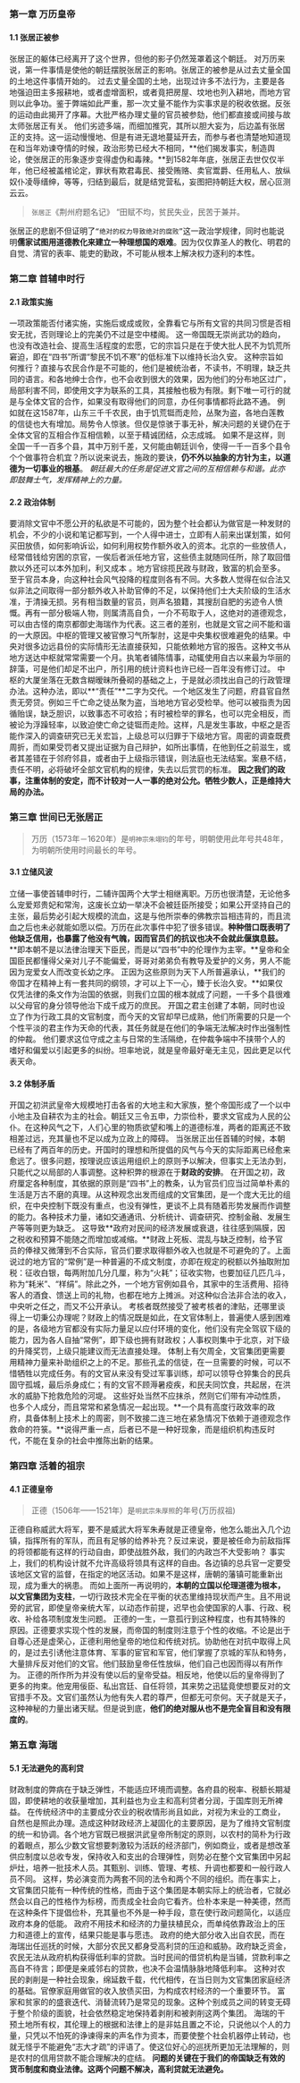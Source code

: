 ### 第一章 万历皇帝

#### 1.1 张居正被参
张居正的躯体已经离开了这个世界，但他的影子仍然笼罩着这个朝廷。
对万历来说，第一件事情是使他的朝廷摆脱张居正的影响。张居正的被参是从过去丈量全国的土地这件事情开始的。
过去丈量全国的土地，出现过许多不法行为，主要是各地强迫田主多报耕地，或者虚增面积，或者竟把房屋、坟地也列入耕地，而地方官则以此争功。鉴于弊端如此严重，那一次丈量不能作为实事求是的税收依据。反张的运动由此揭开了序幕。大批严格办理丈量的官员被参劾，他们都直接或间接与故太师张居正有关。
他们劣迹多端，而细加推究，其所以胆大妄为，后边盖有张居正的支持。这一运动慢慢地、但是有进无退地蔓延开去，而参与者也清楚地知道现在和当年劝谏夺情的时候，政治形势已经大不相同，**他们揭发事实，制造舆论，使张居正的形象逐步变得虚伪和毒辣。**到1582年年底，张居正去世仅仅半年，他已经被盖棺论定，罪状有欺君毒民、接受贿赂、卖官鬻爵、任用私人、放纵奴仆凌辱缙绅，等等，归结到最后，就是结党营私，妄图把持朝廷大权，居心叵测云云。
> `张居正`《荆州府题名记》
> “田赋不均，贫民失业，民苦于兼并。

张居正的悲剧不但证明了`“绝对的权力导致绝对的腐败”`这一政治学规律，同时也能说明**儒家试图用道德教化来建立一种理想国的艰难**。因为仅仅靠圣人的教化、明君的自觉、清官的表率、能吏的勤政，不可能从根本上解决权力逐利的本性。

### 第二章 首辅申时行
#### 2.1 政策实施
一项政策能否付诸实施，实施后或成或败，全靠看它与所有文官的共同习惯是否相安无扰，否则理论上的完美仍不过是空中楼阁。
这一帝国既无崇尚武功的趋向，也没有改造社会、提高生活程度的宏愿，它的宗旨只是在于使大批人民不为饥荒所窘迫，即在“四书”所谓“黎民不饥不寒”的低标准下以维持长治久安。
这种宗旨如何推行？直接与农民合作是不可能的，他们是被统治者，不读书，不明理，缺乏共同的语言。和各地绅士合作，也不会收到很大的效果，因为他们的分布地区过广，局部利害不同，即使用文字为联系的工具，其接触也极为有限。剩下唯一可行的就是与全体文官的合作，如果没有取得他们的同意，办任何事情都将此路不通。
例如就在这1587年，山东三千千农民，由于饥荒铤而走险，丛聚为盗，各地白莲教的信徒也大有增加。局势令人惊骇。但仅是惊骇于事无补，解决问题的关键仍在于全体文官的互相合作互相信赖，以至于精诚团结，众志成城。
如果不是这样，则全国一千一百多个县，其中万别千差，又何能由朝廷训令，使得一千一百多个县令个个做事符合机宜？所以说来说去，施政的要诀，**仍不外以抽象的方针为主，以道德为一切事业的根基**。
*朝廷最大的任务是促进文官之间的互相信赖与和谐。此亦即鼓舞士气，发挥精神上的力量。*

#### 2.2 政治体制
要消除文官中不愿公开的私欲是不可能的，因为整个社会都认为做官是一种发财的机会，不少的小说和笔记都写到，一个人得中进士，立即有人前来出谋划策，如何买田放债，如何影响诉讼，如何利用权势作额外收入的资本。北京的一些放债人，经常借钱给穷困的京官，一俟后者派任地方官，这些债主就随同任所，除了取回借款以外还可以本外加利，利又成本 。地方官综揽民政与财政，致富的机会至多。
至于官员本身，向这种社会风气投降的程度则各有不同。大多数人觉得在似合法又似非法之间取得一部分额外收入补助官俸的不足，以保持他们士大夫阶级的生活水准，于清操无损。另有相当数量的官员，则声名狼籍，其搜刮自肥的劣迹令人愤慨。再有一部分极端人物，则属清高自负，一介不苟取于人，这绝对的道德观念，可以由古怪的南京都御史海瑞作为代表。这三者的差别，也就是文官之间不能和谐的一大原因。中枢的管理又被官僚习气所掣肘，这是中央集权很难避免的结果。中央对很多边远县份的实际情形无法直接获知，只能依赖地方官的报告。这种文书从地方送达中枢就常常需要一个月。执笔者铺陈情事，动辄使用自古以来最为华丽的辞藻，可是他们却足不出户，所引用的统计资料也许已经一百年没有修订过。
中枢的大厦坐落在无数含糊暧昧所叠砌的基础之上，于是就必须找出自己的行政管理办法。这种办法，即以**“责任”**二字为交代。一个地区发生了问题，府县官自然责无旁贷。例如三千亡命之徒丛聚为盗，当地地方官必受检举。他可以被指责为因循贻误，缺乏胆识，以致事态不可收拾；有时被检举的罪名，也可以完全相反，而被论为浮躁轻率，以致迫使亡命之徒铤而走险。这样，凡是发生事故，中枢之是否能作深入的调查研究已无关宏旨，上级总可以归罪于下级地方官。周密的调查既费周折，而如果受罚者又提出证据为自己辩护，如所出事情，在他到任之前滋生，或者其差错在于邻府邻县，或者由于上级指示错误，则法庭也无法结案。案悬不结，责任不明，必将破坏全部文官机构的规律，失去以后赏罚的标准。
**因之我们的政事，注重体制的安定，而不计较对一人一事的绝对公允。牺牲少数人，正是维持大局的办法。**

### 第三章 世间已无张居正
> 万历（1573年－1620年）是`明神宗朱翊钧`的年号，明朝使用此年号共48年，为明朝所使用时间最长的年号。
#### 3.1 立储风波
立储一事使首辅申时行，二辅许国两个大学士相继离职。万历也很清楚，无论他多么宠爱郑贵妃和常洵，这废长立幼一举决不会被廷臣所接受；如果公开坚持自己的主张，最后势必引起大规模的流血，这是与他所崇奉的佛教宗旨相违背的，而且流血之后也未必就能如愿以偿。万历在此次事件中犯了很多错误。**种种借口既表明了他缺乏信用，也暴露了他没有气魄，因而官员们的抗议也决不会就此偃旗息鼓。**
**即本朝不是以法律治理天下臣民，而是以“四书”中的伦理作为主宰。**皇帝和全国臣民都懂得父亲对儿子不能偏爱，哥哥对弟弟负有教导及爱护的义务，男人不能因为宠爱女人而改变长幼之序。
正因为这些原则为天下人所普遍承认，**我们的帝国才在精神上有一套共同的纲领，才可以上下一心，臻于长治久安。**如果仅仅凭法律的条文作为治国的依据，则我们立国的根本就成了问题，一千多个县很难以父母官的身分领导他治下成千成万的庶民。
开国之君主创建了本朝，同时也设立了作为行政工具的文官制度，而今天的文官却早已成熟，他们所需要的只是一个个性平淡的君主作为天命的代表，其任务就是在他们的争端无法解决时作出强制性的仲裁。
他们要求这位守成之主与日常的生活隔绝，在仲裁争端中不挟带个人的嗜好和偏爱以引起更多的纠纷。坦率地说，就是皇帝最好毫无主见，因此更足以代表天命。

#### 3.2 体制矛盾
开国之初洪武皇帝大规模地打击各省的大地主和大家族，整个帝国形成了一个以中小地主及自耕农为主的社会。朝廷又三令五申，力崇俭朴，要求文官成为人民的公仆。在这种风气之下，人们心里的物质欲望和嘴上的道德标准，两者的距离还不致相差过远，充其量也不足以成为立政上的障碍。
当张居正出任首辅的时候，本朝已经有了两百年的历史。开国时的理想和所提倡的风气与今天的实际距离已经愈来愈远了。很多问题，按理说应该运用组织上的原则予以解决，但事实上无法办到，只能代之以局部的人事调整。这种积弊的根源在于**财政的安排**。
在开国之初，政府厘定各种制度，其依据的原则是“四书”上的教条，认为官员们应当过简单朴素的生活是万古不磨的真理。从这种观念出发而组成的文官集团，是一个庞大无比的组织，在中央控制下既没有重点，也没有弹性，更谈不上具有随着形势发展而作调整的能力。各种技术力量，诸如交通通讯、分析统计、调查研究、控制金融、发展生产等等则更为缺乏。
这导致**政府对民间的经济发展或衰退，往往感到隔膜，因之税收和预算不能随之而增加或减缩。**财政上死板、混乱与缺乏控制，给予官员的俸禄又微薄到不合实际，官员们要求取得额外收入也就是不可避免的了。上面说过的地方官的“常例”是一种普遍的不成文制度，亦即在规定的税额以外抽取附加税：征收白银，每两附加几分几厘，称为“火耗”；征收实物，也要加征几匹几斗，称为“耗米”、“样绢”。除此之外，一个地方官例如县令，其家中的生活费用、招待客人的酒食、馈送上司的礼物，也都在地方上摊派。对这种似合法非合法的收入，中央听之任之，而又不公开承认。
考核者既然接受了被考核者的津贴，还哪里谈得上一切秉公办理呢？财政上的情况既是如此，在文官体制上，普遍使人感到困难的是，各级地方官都没有实际力量足以应付环境的变化，他们没有完全驾驭下级的能力，因为各人自抽“常例”，即下级也拥有财政权；人事权则集中于北京，对下级的升降奖罚，上级只能建议而无法直接处理。
体制上有欠周全，文官集团更需要用精神力量来补助组织之上的不足。那些孔孟的信徒，在一旦需要的时候，可以不惜牺牲以完成任务。有的文官从来没有受过军事训练，却可以领导仓猝集合的民兵固守孤城，最后杀身成仁；有的文官不顾溽暑疫疾，和民夫同饮食，共起居，在洪水的威胁下抢救危险的河堤。
这些好处当然不应抹杀，然则它们带有冲动性质，也多个人成分，而且常常和紧急情况一起出现。**一个具有高度行政效率的政府，具备体制上技术上的周密，则不致接二连三地在紧急情况下依赖于道德观念作救命的符箓。**说得严重一点，后者已不是一种好现象，而是组织机构违反时代，不能在复杂的社会中推陈出新的结果。

### 第四章 活着的祖宗
#### 4.1 正德皇帝
> 正德（1506年——1521年）是`明武宗朱厚照`的年号(万历叔祖)

正德自称威武大将军，要不是威武大将军朱寿就是正德皇帝，他怎么能出入几个边镇，指挥所有的军队，而且有足够的给养补充？反过来说，要是被任命为前敌指挥的将领都能有这样的行动自由，即使战胜外敌，我们的内政岂不大受影响？
事实上，我们的机构设计就不允许高级将领具有这样的自由。各边镇的总兵官一定要受该地区文官的监督，在指定的地区活动。如果不是这样，唐朝的藩镇可能重新出现，成为重大的祸患。
而如上面所一再说明的，**本朝的立国以伦理道德为根本，以文官集团为支柱**，一切行政技术完全在平衡的状态里维持现状而产生。且不用说旁的武官，即使皇帝亲统大军，以动态作前提，迟早也会使国家的人事、行政、税收、补给各项制度发生问题。
正德的一生，一意孤行到这种程度，也有其特殊的原因。正德要求实现个性的发展，而帝国的制度则注意于个性的收缩。不论是出于自尊心还是虚荣心，正德利用他皇帝的地位和传统对抗。协助他在对抗中取得上风的，是过去引诱他注意体育、军事的宦官和军官，他们掌握了京城的军队和特务，大量排斥反对他们的文官。他们鼓励皇帝任性放纵，他们自己也因而得以有所作为。
正德的所作所为并没有使以后的皇帝受益。相反地，他使以后的皇帝得到了更多的拘束。他宠用佞臣、私出宫廷、自任将领，其来势之迅猛竟使想要反对的文官措手不及。文官们虽然认为他有失人君的尊严，但都无可奈何。天子就是天子，这种神秘的力量出诸天赋。但是说到底，**他们的绝对服从也不是完全盲目和没有限度的**。

### 第五章 海瑞
#### 5.1 无法避免的高利贷
财政制度的弊病在于缺乏弹性，不能适应环境而调整。各府县的税率、税额长期凝固，即使耕地的收获量增加，其利益也为业主和高利贷者分润，于国库则无所裨益。
在传统经济中的主要成分农业的税收情形尚且如此，对视为末业的工商业，自然也是照此办理。造成这种财政经济上凝固化的主要原因，是为了维持文官制度的统一和协调。各个地方官既已根据洪武皇帝所制定的原则，以农村的简朴为行政的着眼点，那么少数文官想要刺激较为活跃的经济部门，例如商业，或者是想改革供应制度以总收专发，保持收入和支出的合理弹性，则势必在整个文官集团中另起炉灶，培养一批技术人员。其甄别、训练、管理、考核、升调也都要和一般行政人员不同。
这样，势必演变而为两套不同的法令和两个不同的组织。而在事实上，文官集团只能有一种传统的性格，而由于这个集团是本朝实际上的统治者，它就必然会以自己的性格作为标榜，而责成全社会向它看齐。俭朴本来是一种美德，然而在这种条件下提倡俭朴，充其量也不外是一种手段，意在使行政问题简化，以适应政府本身的低能。
政府不用技术和经济的力量扶植民众，而单纯依靠政治上的压力和道德上的宣传，结果只能是事与愿违。
政府的绝大部分收入出自农民，而在海瑞出任巡抚的时候，大部分农民又都身受高利贷的压迫和威胁。政府缺乏资金，农民无法从政府机构获得低利率的贷款。当时民间的借贷机构是当铺，贷款利率之高自不待言；即便是亲戚邻右的贷款，也决不会温情脉脉地降低利率。
这种对农民的剥削是一种社会现象，绵延数千载，代代相传，在当日则为文官集团家庭经济的基础。官僚家庭用做官的收入放债买田，为构成农村经济的一个重要环节。
富家和贫家的的盛衰迭代、消替流转乃是常见的现象。这种个别成员之间的转变无碍于整个阶级的面貌，社会依然稳定地保持着剥削和被剥削这两个集团。
海瑞的干预土地所有权，其伦理上的根据和法律上的是非姑且置之不论，只说他以个人的力量，只凭以不怕死的诤谏得来的声名作为资本，而要使整个社会机器停止转动，也就无怪乎不能避免“志大才疏”的评语了。使这位好心的巡抚所更加无法理解的，则是农村的信用贷款不能合理解决的症结。
**问题的关键在于我们的帝国缺乏有效的货币制度和商业法律。这两个问题不解决，高利贷就无法避免。**